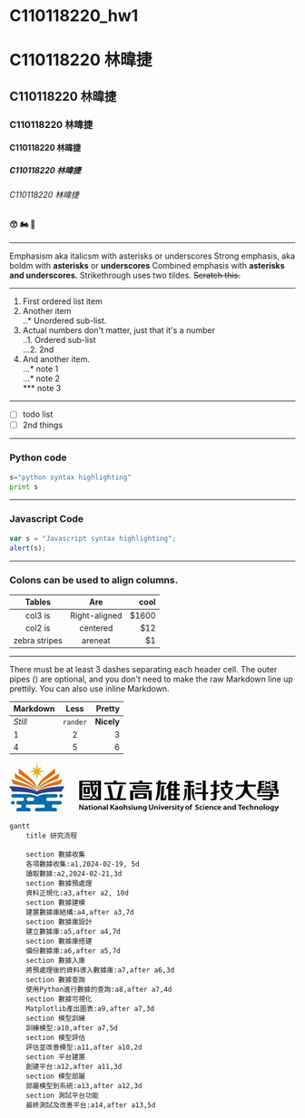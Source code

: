 # C110118220_hw1

#  C110118220 林暐捷
##  C110118220 林暐捷
###  C110118220 林暐捷
####  C110118220 林暐捷
#####  C110118220 林暐捷
######  C110118220 林暐捷 
#### 😙 🏍️ 🏸

---
Emphasism aka italicsm with asterisks or underscores
Strong emphasis, aka boldm with **asterisks** or **underscores**
Combined emphasis with **asterisks and underscores.**
Strikethrough uses two tildes. ~~Scratch this.~~

---
1. First ordered list item
2. Another item <br>
..*  Unordered sub-list.
4. Actual numbers don't matter, just that it's a number</br>
..1. Ordered sub-list</br>
...2. 2nd
5. And another item.</br>
...* note 1</br>
...* note 2</br>
***  note 3
---
- [ ] todo list
- [ ] 2nd things
---
### Python code
```python
s="python syntax highlighting"
print s

```
---
### Javascript Code
```js
var s = "Javascript syntax highlighting";
alert(s);
```
---
### Colons can be used to align columns.

|      Tables   |      Are      |  cool |
|:-------------:|:-------------:| -----:|
|    col3 is    | Right-aligned | $1600 |
|    col2 is    |   centered    |   $12 |
| zebra stripes |    areneat    |    $1 |

---
<p>There must be at least 3 dashes separating each header cell.
The outer pipes () are optional, and you don't need to make the
raw Markdown line up prettily. You can also use inline Markdown.</p>

| Markdown |   Less   |     Pretty |
|:--------|:--------:| ----------:|
| *Still*  | `rander` | **Nicely** |
|    1     |    2     |          3 |
|    4     |    5     |      6|

![NKUST](nkust.jpg "高科大")
```mermaid
gantt
    title 研究流程

    section 數據收集
    各項數據收集:a1,2024-02-19, 5d
    讀取數據:a2,2024-02-21,3d
    section 數據預處理
    資料正規化:a3,after a2, 10d
    section 數據建模
    建置數據庫結構:a4,after a3,7d
    section 數據庫設計
    建立數據庫:a5,after a4,7d
    section 數據庫搭建
    備份數據庫:a6,after a5,7d
    section 數據入庫
    將預處理後的資料導入數據庫:a7,after a6,3d
    section 數據查詢
    使用Python進行數據的查詢:a8,after a7,4d
    section 數據可視化
    Matplotlib產出圖表:a9,after a7,3d
    section 模型訓練
    訓練模型:a10,after a7,5d
    section 模型評估
    評估並改善模型:a11,after a10,2d
    section 平台建置
    創建平台:a12,after a11,3d
    section 模型部屬
    部屬模型到系統:a13,after a12,3d
    section 測試平台功能
    最終測試及改善平台:a14,after a13,5d
```
